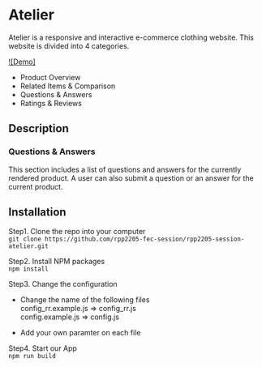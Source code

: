 # Atelier
Atelier is a responsive and interactive e-commerce clothing website.
This website is divided into 4 categories.

[![Demo]](https://recordit.co/MrY9eueVsm)

- Product Overview
- Related Items & Comparison
- Questions & Answers
- Ratings & Reviews

## Description
### Questions & Answers
This section includes a list of questions and answers for the currently rendered product.
A user can also submit a question or an answer for the current product.

## Installation
Step1. Clone the repo into your computer <br>
`git clone https://github.com/rpp2205-fec-session/rpp2205-session-atelier.git`

Step2. Install NPM packages <br>
`npm install`

Step3. Change the configuration <br>
* Change the name of the following files <br>
  config_rr.example.js => config_rr.js <br>
  config.example.js => config.js

* Add your own paramter on each file

Step4. Start our App <br>
`npm run build`


